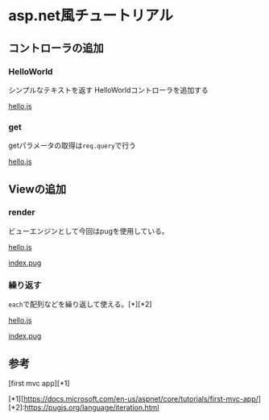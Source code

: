 # asp.net風チュートリアル

## コントローラの追加

### HelloWorld

シンプルなテキストを返す HelloWorldコントローラを追加する

[hello.js](https://github.com/hibohiboo/develop/tree/c2f8e79621a710ac8c12b1af4806f3ef8dfb77cc/tutorial/lesson/wmfw/myproject/src/server/routes/controller/hello.js)

### get

getパラメータの取得は`req.query`で行う

[hello.js](https://github.com/hibohiboo/develop/tree/94cc0ea92497ac83c9c2865ce8820ec705a52b53/tutorial/lesson/wmfw/myproject/src/server/routes/controller/hello.js)

## Viewの追加

### render

ビューエンジンとして今回はpugを使用している。

[hello.js](https://github.com/hibohiboo/develop/tree/28f29c9c90187cc92c05f0a206f22ceef3fe2581/tutorial/lesson/wmfw/myproject/src/server/routes/controller/hello.js)

[index.pug](https://github.com/hibohiboo/develop/tree/28f29c9c90187cc92c05f0a206f22ceef3fe2581/tutorial/lesson/wmfw/myproject/src/client/views/hello/index.pug)

### 繰り返す

`each`で配列などを繰り返して使える。[*][*2]

[hello.js](https://github.com/hibohiboo/develop/tree/0e1e3b01aef93edec477d9f369f1a81cc78ee6d3/tutorial/lesson/wmfw/myproject/src/server/routes/controller/hello.js)

[index.pug](https://github.com/hibohiboo/develop/tree/0e1e3b01aef93edec477d9f369f1a81cc78ee6d3/tutorial/lesson/wmfw/myproject/src/client/views/hello/index.pug)


## 参考

[first mvc app][*1]

[*1][https://docs.microsoft.com/en-us/aspnet/core/tutorials/first-mvc-app/]
[*2]:https://pugjs.org/language/iteration.html